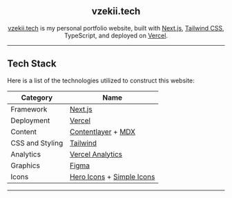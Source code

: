 <div align="center">

## vzekii.tech

[vzekii.tech](https://vzekii.tech) is my personal portfolio website, built with [Next.js](https://nextjs.org/), [Tailwind CSS](https://tailwindcss.com/), TypeScript, and deployed on [Vercel](https://vercel.com/).

</div>

---

## Tech Stack

Here is a list of the technologies utilized to construct this website:

| Category        | Name                                                                            |
| --------------- | ------------------------------------------------------------------------------- |
| Framework       | [Next.js](https://nextjs.org/)                                                  |
| Deployment      | [Vercel](https://vercel.com)                                                    |
| Content         | [Contentlayer](https://www.contentlayer.dev/) + [MDX](https://mdxjs.com/)       |
| CSS and Styling | [Tailwind](https://tailwindcss.com)                                             |
| Analytics       | [Vercel Analytics](https://vercel.com/docs/analytics)                           |
| Graphics        | [Figma](https://www.figma.com/)                                                 |
| Icons           | [Hero Icons](https://heroicons.com/) + [Simple Icons](https://simpleicons.org/) |

---
